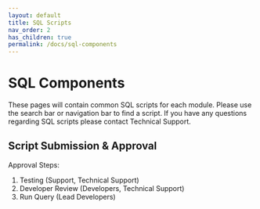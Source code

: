 ```yaml
---
layout: default
title: SQL Scripts
nav_order: 2
has_children: true
permalink: /docs/sql-components
---
```


# SQL Components

These pages will contain common SQL scripts for each module. Please use the search bar or navigation bar to find a script. If you have any questions regarding SQL scripts please contact Technical Support.

## Script Submission & Approval

Approval Steps:
1. Testing (Support, Technical Support)
2. Developer Review (Developers, Technical Support)
3. Run Query (Lead Developers)